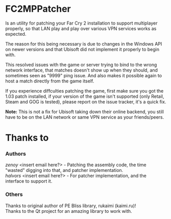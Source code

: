 # FC2MPPatcher
Is an utility for patching your Far Cry 2 installation to support multiplayer properly, so that LAN play and play over various VPN services works as expected.

The reason for this being necessary is due to changes in the Windows API on newer versions and that Ubisoft did not implement it properly to begin with.

This resolved issues with the game or server trying to bind to the wrong network interface, that matches doesn't show up when they should, and sometimes seen as "9999" ping issue. And also makes it possible again to host a match directly from the game itself.

If you experience diffculties patching the game, first make sure you got the 1.03 patch installed, if your version of the game isn't supported (only Retail, Steam and GOG is tested), please report on the issue tracker, it's a quick fix.

<b>Note:</b> This is not a fix for Ubisoft taking down their online backend, you still have to be on the LAN network or same VPN service as your friends/peers.

# Thanks to
### Authors
<i>zenoy</i> <insert email here?> - Patching the assembly code, the time "wasted" digging into that, and patcher implementation.  
<i>halvors</i> <insert email here?> - For patcher implementation, and the interface to support it.  

### Others
Thanks to original author of PE Bliss library, rukaimi (kaimi.ru)!  
Thanks to the Qt project for an amazing library to work with.  
